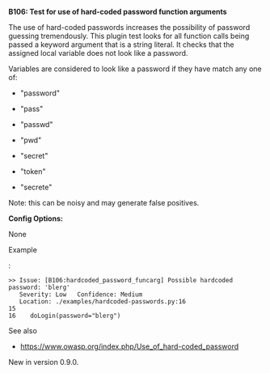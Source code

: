 **B106: Test for use of hard-coded password function arguments**

The use of hard-coded passwords increases the possibility of password
guessing tremendously. This plugin test looks for all function calls being
passed a keyword argument that is a string literal. It checks that the
assigned local variable does not look like a password.

Variables are considered to look like a password if they have match any one
of:

* "password"

* "pass"

* "passwd"

* "pwd"

* "secret"

* "token"

* "secrete"

Note: this can be noisy and may generate false positives.

**Config Options:**

None

Example

:   

```
>> Issue: [B106:hardcoded_password_funcarg] Possible hardcoded
password: 'blerg'
   Severity: Low   Confidence: Medium
   Location: ./examples/hardcoded-passwords.py:16
15
16    doLogin(password="blerg")
```

See also

* <https://www.owasp.org/index.php/Use_of_hard-coded_password>

New in version 0.9.0.



